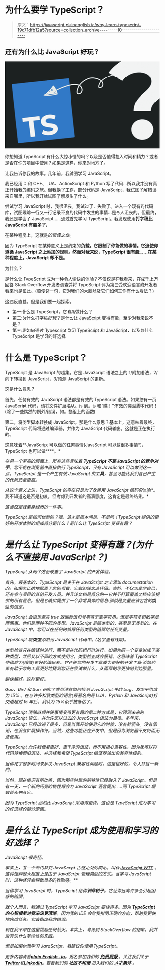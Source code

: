 # 为什么要学 TypeScript？

> 原文：<https://javascript.plainenglish.io/why-learn-typescript-19d71dfb12a5?source=collection_archive---------10----------------------->

## 还有为什么比 JavaScript 好玩？

![](img/77bb4291e61d556c5f6c4b5aa8838d9e.png)

你想知道 TypeScript 有什么大惊小怪的吗？以及是否值得投入时间和精力？或者是否在你的项目中使用？如果是这样，你来对地方了。

让我告诉你我的故事。几年前，我试图学习 JavaScript。

我已经用 C 和 C++、LUA、ActionScript 和 Python 写了代码…所以我并没有真正开始我的编码之旅。但我换了工作，部分代码是 JavaScript，我试图了解错误来自哪里，所以我开始试图了解发生了什么。

尝试学习 JavaScript 时，我很沮丧。我试过了，失败了。进入一个现有的代码库，试图跟踪一行又一行记录不良的代码中发生的事情…是令人沮丧的。但最终，我还是学会了 JavaScript……通过首先学习 TypeScript。我发现使用**打字稿比 JavaScript 有趣多了。**

在某种程度上，这就是*的奇怪之处*。

因为 TypeScript 在某种意义上是约束的**负载。它限制了你能做的事情。它迫使你遵循 JavaScript 之上添加的规则。然而对我来说，TypeScript 很有趣……在某种程度上，JavaScript 却不是。**

为什么？

是什么让 TypeScript 成为一种令人愉快的体验？不仅仅是在我看来，在成千上万回答 Stack Overflow 开发者调查并将 TypeScript 评为第三受欢迎语言的开发者看来也是如此。(顺便说一句，它对我们的大脑以及它们如何工作有什么看法？)

这违反直觉。但是我们要一起探索。

*   第一:什么是 TypeScript，它*有用*做什么？
*   第二:为什么打字稿*好玩*？是什么让 JavaScript 变得有趣，至少对我来说不是？
*   第三:我如何通过 Typescript 学习 TypeScript 和 JavaScript，以及为什么 TypeScript 是学习的好选择

# 什么是 TypeScript？

TypeScript 是 JavaScript 的超集。它是 JavaScript 语法之上的 1/附加语法，2/向下转换到 JavaScript，3/预测 JavaScript 的更新。

这是什么意思？

首先，任何有效的 JavaScript 语法都是有效的 TypeScript 语法。如果您有一页 JavaScript 代码，请将文件扩展名从。js 到。ts 和“瞧！”:有效的类型脚本代码！(除了一些偶然的例外/错误，如。数组上的函数)

第二，将类型脚本转换成 JavaScript。那是什么意思？基本上，这意味着最终，TypeScript 代码将通过编译器，并作为 JavaScript 代码输出。这就是正在执行的。

这意味着**JavaScript 可以做的任何事情(JavaScript 可以做很多事情*)，TypeScript 也可以做****。*

*在另一个更高的层面上，所有这些意味着 **TypeScript 不是 JavaScript 的竞争对手**。您不能在浏览器中直接执行 TypeScript，只有 JavaScript 可以做到这一点。TypeScript 是一个产生有效 JavaScript 的**工具**，甚至可能比我们自己产生的代码质量更高。*

*从这个意义上说，TypeScript 的存在只是为了改善用 JavaScript 编码的*体验*。我不知道这是否是初衷，但考虑到开发者的高满意度，这肯定是最终结果。*

*这当然是我亲身经历的一件事。*

*TypeScript 是如何做到的？嗯，这才是根本问题，不是吗！TypeScript 提供的更好的开发体验的组成部分是什么？是什么让 TypeScript 变得有趣？*

# *是什么让 TypeScript 变得有趣？(为什么不直接用 JavaScript？)*

*TypeScript 从两个方面改善了 JavaScript 的开发体验。*

*首先，最基本的，TypeScript 是关于在 JavaScript 之上添加 _documentation_ 的。如果您正确地配置了您的项目，它会迫使您这样做。当然，不仅仅是你自己，还有参与项目的其他开发人员。并且该文档是部分的—它并不打算覆盖文档应该提供的所有信息。但是它确实提供了一个非常具体的信息:那就是变量应该包含的*类型*的信息。*

*JavaScript 会很乐意将 true 返回给语句号零等于空字符串。但是字符串和数字是两回事。他们是两种不同的类型。JavaScript 是弱类型的，甚至是无类型的。在 JavaScript 中，您可以在任何时候将任何类型的值赋给任何变量。*

*TypeScript 将**类型**添加到 JavaScript 代码中。(名字里有线索)。*

*类型检查只在编译时进行，而不是在代码运行时进行。如果你把一个变量说成了某种类型，然后又以不同的方式使用它，类型检查就会报错。这意味着 TypeScript 使你成为(稍微)更好的编码者。它还使您的开发工具成为更好的开发工具:添加约束有助于您的工具更好地猜测您正在尝试做什么，从而帮助您更快地到达那里。*

*越快越好。这样更好。*

*Gao、Bird 和 Barr 研究了类型注释如何检测 JavaScript 中的 bug，发现平均值为 15% 。在与许多松散类型的语言(最著名的是 LUA、Python 和 JavaScript)打交道超过 15 年后，我认为 15%似乎被低估了。*

*TypeScript 消除麻烦并使事情变得更有趣的第二种方式是，它预测未来的 JavaScript 语法，并允许您以过去的 JavaScript 语法为目标。多年来，JavaScript 已经改进了很多，但是当我开始使用它的时候，没有胖箭头，没有承诺，也没有扩展操作符。当然，这些功能正在开发中，但是因为浏览器不支持而无法使用。*

*TypeScript 允许我使用更好、更干净的语法，而不用担心兼容性，因为我可以将代码转换回旧语法，并选择我希望 TypeScript 编译器输出的兼容性级别。*

*当你花了很多时间来解决 JavaScript 兼容性问题时，这是很好的，令人耳目一新的。*

*当然，现在情况有所改善，因为那些时髦的新特性已经融入了 JavaScript。但是有一天，一个新的闪亮的特性将会为 JavaScript 语言提出……而 TypeScript 将会首先拥有它。*

*因为 TypeScript 必然比 JavaScript 采用得更快。这也是 TypeScript 成为学习的好选择的部分原因。*

# *是什么让 TypeScript 成为使用和学习的好选择？*

*JavaScript 很奇怪。*

*事实上，有一个专门研究 JavaScript 古怪之处的网站，叫做 [JavaScript WTF](https://javascriptwtf.com/) 。这种怪异很大程度上是由于 JavaScript 管理类型的方式。当学习 JavaScript 时，这种怪异会导致很多*的挫败感。**

*当你学习 JavaScript 时，TypeScript 给你**训练轮子**。它让你远离许多会引起困惑的陷阱。*

*就个人而言，我通过 TypeScript 学习 JavaScript 要快得多。因为 **TypeScript 的心智模型对我来说更清晰**。因为我的 IDE 会给我指明正确的方向，帮助我更快地完成任务。它会指出我的错误。*

*现在我不想在这里挑起任何战火。事实上，考虑到 StackOverflow 的结果，我并没有说什么革命性的东西。*

*但是如果你想学习 JavaScript，我建议你使用 TypeScript。*

**更多内容请看*[***plain English . io***](https://plainenglish.io/)*。报名参加我们的* [***免费周报***](http://newsletter.plainenglish.io/) *。关注我们关于*[***Twitter***](https://twitter.com/inPlainEngHQ)*和*[***LinkedIn***](https://www.linkedin.com/company/inplainenglish/)*。查看我们的* [***社区不和谐***](https://discord.gg/GtDtUAvyhW) *加入我们的* [***人才集体***](https://inplainenglish.pallet.com/talent/welcome) *。**